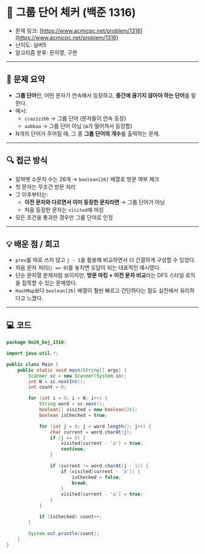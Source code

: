 # 📅 그룹 단어 체커 (백준 1316)

<!-- 문제 링크 -->
- 문제 링크: [https://www.acmicpc.net/problem/1316](https://www.acmicpc.net/problem/1316)
- 난이도: 실버5
- 알고리즘 분류: 문자열, 구현

---

## 📌 문제 요약

- **그룹 단어**란, 어떤 문자가 연속해서 등장하고, **중간에 끊기지 않아야 하는 단어**를 말한다.
- 예시:
    - `ccazzzzbb` → 그룹 단어 (문자들이 연속 등장)
    - `aabbaa` → 그룹 단어 아님 (a가 떨어져서 등장함)
- N개의 단어가 주어질 때, 그 중 **그룹 단어의 개수**를 출력하는 문제.

---

## 🔍 접근 방식

- 알파벳 소문자 수는 26개 → `boolean[26]` 배열로 방문 여부 체크
- 첫 문자는 무조건 방문 처리
- 그 이후부터는:
    - **이전 문자와 다르면서 이미 등장한 문자라면** → 그룹 단어가 아님
    - 처음 등장한 문자는 `visited`에 마킹
- 모든 조건을 통과한 경우만 그룹 단어로 인정

---

## 💡 배운 점 / 회고

- `prev`를 따로 쓰지 않고 `j - 1`을 활용해 비교하면서 더 간결하게 구성할 수 있었다.
- 처음 문자 처리(`j == 0`)를 놓치면 오답이 되는 대표적인 예시였다.
- 단순 문자열 문제처럼 보이지만, **방문 마킹 + 이전 문자 비교**라는 DFS 스타일 로직을 접목할 수 있는 문제였다.
- `HashMap`보다 `boolean[26]` 배열이 훨씬 빠르고 간단하다는 점도 실전에서 유리하다고 느꼈다.

---

## 💻 코드

```java
package No26_boj_1316;

import java.util.*;

public class Main {
    public static void main(String[] args) {
        Scanner sc = new Scanner(System.in);
        int N = sc.nextInt();
        int count = 0;

        for (int i = 0; i < N; i++) {
            String word = sc.next();
            boolean[] visited = new boolean[26];
            boolean isChecked = true;

            for (int j = 0; j < word.length(); j++) {
                char current = word.charAt(j);
                if (j == 0) {
                    visited[current - 'a'] = true;
                    continue;
                }

                if (current != word.charAt(j - 1)) {
                    if (visited[current - 'a']) {
                        isChecked = false;
                        break;
                    }
                    visited[current - 'a'] = true;
                }
            }

            if (isChecked) count++;
        }

        System.out.println(count);
    }
}
